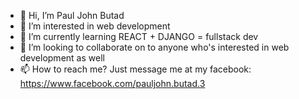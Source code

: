 - 👋 Hi, I’m Paul John Butad
- 👀 I’m interested in web development
- 🌱 I’m currently learning REACT + DJANGO = fullstack dev
- 💞️ I’m looking to collaborate on to anyone who's interested in web development as well
- 📫 How to reach me? Just message me at my facebook: https://www.facebook.com/pauljohn.butad.3

<!---
butadpj/butadpj is a ✨ special ✨ repository because its `README.md` (this file) appears on your GitHub profile.
You can click the Preview link to take a look at your changes.
--->
